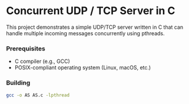 # Concurrent UDP / TCP Server in C

This project demonstrates a simple UDP/TCP server written in C that can handle multiple incoming messages concurrently using pthreads.


### Prerequisites

- C compiler (e.g., GCC)
- POSIX-compliant operating system (Linux, macOS, etc.)

### Building

```bash
gcc -o AS AS.c -lpthread


